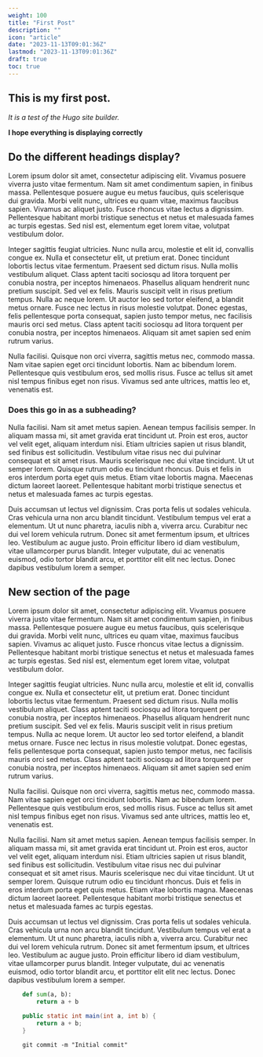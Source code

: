 ```yaml
---
weight: 100
title: "First Post"
description: ""
icon: "article"
date: "2023-11-13T09:01:36Z"
lastmod: "2023-11-13T09:01:36Z"
draft: true
toc: true
---
```


## This is my first post. 

*It is a test of the Hugo site builder.*

**I hope everything is displaying correctly**

## Do the different headings display?


Lorem ipsum dolor sit amet, consectetur adipiscing elit. Vivamus posuere viverra justo vitae fermentum. Nam sit amet condimentum sapien, in finibus massa. Pellentesque posuere augue eu metus faucibus, quis scelerisque dui gravida. Morbi velit nunc, ultrices eu quam vitae, maximus faucibus sapien. Vivamus ac aliquet justo. Fusce rhoncus vitae lectus a dignissim. Pellentesque habitant morbi tristique senectus et netus et malesuada fames ac turpis egestas. Sed nisl est, elementum eget lorem vitae, volutpat vestibulum dolor.

Integer sagittis feugiat ultricies. Nunc nulla arcu, molestie et elit id, convallis congue ex. Nulla et consectetur elit, ut pretium erat. Donec tincidunt lobortis lectus vitae fermentum. Praesent sed dictum risus. Nulla mollis vestibulum aliquet. Class aptent taciti sociosqu ad litora torquent per conubia nostra, per inceptos himenaeos. Phasellus aliquam hendrerit nunc pretium suscipit. Sed vel ex felis. Mauris suscipit velit in risus pretium tempus. Nulla ac neque lorem. Ut auctor leo sed tortor eleifend, a blandit metus ornare. Fusce nec lectus in risus molestie volutpat. Donec egestas, felis pellentesque porta consequat, sapien justo tempor metus, nec facilisis mauris orci sed metus. Class aptent taciti sociosqu ad litora torquent per conubia nostra, per inceptos himenaeos. Aliquam sit amet sapien sed enim rutrum varius.

Nulla facilisi. Quisque non orci viverra, sagittis metus nec, commodo massa. Nam vitae sapien eget orci tincidunt lobortis. Nam ac bibendum lorem. Pellentesque quis vestibulum eros, sed mollis risus. Fusce ac tellus sit amet nisl tempus finibus eget non risus. Vivamus sed ante ultrices, mattis leo et, venenatis est.

### Does this go in as a subheading?

Nulla facilisi. Nam sit amet metus sapien. Aenean tempus facilisis semper. In aliquam massa mi, sit amet gravida erat tincidunt ut. Proin est eros, auctor vel velit eget, aliquam interdum nisi. Etiam ultricies sapien ut risus blandit, sed finibus est sollicitudin. Vestibulum vitae risus nec dui pulvinar consequat et sit amet risus. Mauris scelerisque nec dui vitae tincidunt. Ut ut semper lorem. Quisque rutrum odio eu tincidunt rhoncus. Duis et felis in eros interdum porta eget quis metus. Etiam vitae lobortis magna. Maecenas dictum laoreet laoreet. Pellentesque habitant morbi tristique senectus et netus et malesuada fames ac turpis egestas.

Duis accumsan ut lectus vel dignissim. Cras porta felis ut sodales vehicula. Cras vehicula urna non arcu blandit tincidunt. Vestibulum tempus vel erat a elementum. Ut ut nunc pharetra, iaculis nibh a, viverra arcu. Curabitur nec dui vel lorem vehicula rutrum. Donec sit amet fermentum ipsum, et ultrices leo. Vestibulum ac augue justo. Proin efficitur libero id diam vestibulum, vitae ullamcorper purus blandit. Integer vulputate, dui ac venenatis euismod, odio tortor blandit arcu, et porttitor elit elit nec lectus. Donec dapibus vestibulum lorem a semper. 

## New section of the page


Lorem ipsum dolor sit amet, consectetur adipiscing elit. Vivamus posuere viverra justo vitae fermentum. Nam sit amet condimentum sapien, in finibus massa. Pellentesque posuere augue eu metus faucibus, quis scelerisque dui gravida. Morbi velit nunc, ultrices eu quam vitae, maximus faucibus sapien. Vivamus ac aliquet justo. Fusce rhoncus vitae lectus a dignissim. Pellentesque habitant morbi tristique senectus et netus et malesuada fames ac turpis egestas. Sed nisl est, elementum eget lorem vitae, volutpat vestibulum dolor.

Integer sagittis feugiat ultricies. Nunc nulla arcu, molestie et elit id, convallis congue ex. Nulla et consectetur elit, ut pretium erat. Donec tincidunt lobortis lectus vitae fermentum. Praesent sed dictum risus. Nulla mollis vestibulum aliquet. Class aptent taciti sociosqu ad litora torquent per conubia nostra, per inceptos himenaeos. Phasellus aliquam hendrerit nunc pretium suscipit. Sed vel ex felis. Mauris suscipit velit in risus pretium tempus. Nulla ac neque lorem. Ut auctor leo sed tortor eleifend, a blandit metus ornare. Fusce nec lectus in risus molestie volutpat. Donec egestas, felis pellentesque porta consequat, sapien justo tempor metus, nec facilisis mauris orci sed metus. Class aptent taciti sociosqu ad litora torquent per conubia nostra, per inceptos himenaeos. Aliquam sit amet sapien sed enim rutrum varius.

Nulla facilisi. Quisque non orci viverra, sagittis metus nec, commodo massa. Nam vitae sapien eget orci tincidunt lobortis. Nam ac bibendum lorem. Pellentesque quis vestibulum eros, sed mollis risus. Fusce ac tellus sit amet nisl tempus finibus eget non risus. Vivamus sed ante ultrices, mattis leo et, venenatis est.

Nulla facilisi. Nam sit amet metus sapien. Aenean tempus facilisis semper. In aliquam massa mi, sit amet gravida erat tincidunt ut. Proin est eros, auctor vel velit eget, aliquam interdum nisi. Etiam ultricies sapien ut risus blandit, sed finibus est sollicitudin. Vestibulum vitae risus nec dui pulvinar consequat et sit amet risus. Mauris scelerisque nec dui vitae tincidunt. Ut ut semper lorem. Quisque rutrum odio eu tincidunt rhoncus. Duis et felis in eros interdum porta eget quis metus. Etiam vitae lobortis magna. Maecenas dictum laoreet laoreet. Pellentesque habitant morbi tristique senectus et netus et malesuada fames ac turpis egestas.

Duis accumsan ut lectus vel dignissim. Cras porta felis ut sodales vehicula. Cras vehicula urna non arcu blandit tincidunt. Vestibulum tempus vel erat a elementum. Ut ut nunc pharetra, iaculis nibh a, viverra arcu. Curabitur nec dui vel lorem vehicula rutrum. Donec sit amet fermentum ipsum, et ultrices leo. Vestibulum ac augue justo. Proin efficitur libero id diam vestibulum, vitae ullamcorper purus blandit. Integer vulputate, dui ac venenatis euismod, odio tortor blandit arcu, et porttitor elit elit nec lectus. Donec dapibus vestibulum lorem a semper. 

```python
    def sum(a, b):
        return a + b
```

```java
    public static int main(int a, int b) {
        return a + b;
    }
```

```git
    git commit -m "Initial commit"
```